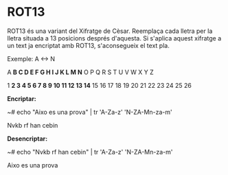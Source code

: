 # ROT13

ROT13 és una variant del Xifratge de Cèsar. Reemplaça cada lletra per la lletra situada a 13 posicions després d'aquesta. Si s'aplica aquest xifratge a un text ja encriptat amb ROT13, s'aconsegueix el text pla.

Exemple: A <-> N 

A **B C D E F G H I J  K  L  M  N**  O  P  Q  R  S  T  U  V  W  X  Y  Z

1 **2 3 4 5 6 7 8 9 10 11 12 13 14** 15 16 17 18 19 20 21 22 23 24 25 26


**Encriptar:**

~# echo "Aixo es una prova" | tr 'A-Za-z' 'N-ZA-Mn-za-m'

Nvkb rf han cebin

**Desencriptar:**

~# echo "Nvkb rf han cebin" | tr 'A-Za-z' 'N-ZA-Mn-za-m'

Aixo es una prova

